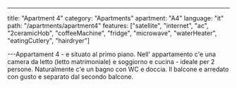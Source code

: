 ---

title: "Apartment 4"
category: "Apartments"
apartment: "A4"
language: "it"
path: "/apartments/apartment4"
features: ["satellite",
"internet",
"ac",
"2ceramicHob",
"coffeeMachine",
"fridge",
"microwave",
"waterHeater",
"eatingCutlery",
"hairdryer"]

---Appartament 4 - e situato al primo piano. Nell' appartamento c'e una camera da letto (letto matrimoniale) e soggiorno e cucina - ideale per 2 persone. Naturalmente c'e un bagno con WC e doccia. Il balcone e arredato con gusto e separato dal secondo balcone.
